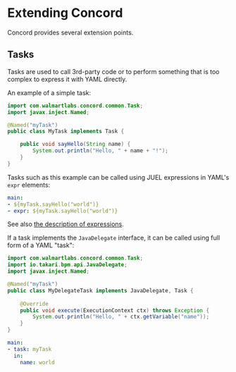 # Extending Concord

Concord provides several extension points.

## Tasks

Tasks are used to call 3rd-party code or to perform something that is
too complex to express it with YAML directly.

An example of a simple task:
```java
import com.walmartlabs.concord.common.Task;
import javax.inject.Named;

@Named("myTask")
public class MyTask implements Task {

    public void sayHello(String name) {
        System.out.println("Hello, " + name + "!");
    }
}
```

Tasks such as this example can be called using JUEL expressions in YAML's `expr` elements:

```yaml
main:
- ${myTask.sayHello("world")}
- expr: ${myTask.sayHello("world")}
```

See also [the description of expressions](yaml/README.md#expressions).

If a task implements the `JavaDelegate` interface, it can be called using full form of a YAML "task":
```java
import com.walmartlabs.concord.common.Task;
import io.takari.bpm.api.JavaDelegate;
import javax.inject.Named;

@Named("myTask")
public class MyDelegateTask implements JavaDelegate, Task {
   
    @Override
    public void execute(ExecutionContext ctx) throws Exception {
        System.out.println("Hello, " + ctx.getVariable("name"));
    }
}
```

```yaml
main:
- task: myTask
  in:
    name: world
```
